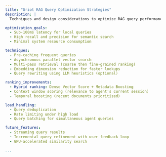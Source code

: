 ```yaml
---
title: "Griot RAG Query Optimization Strategies"
description: |
  Techniques and design considerations to optimize RAG query performance, latency, and relevance inside Griot Node for kOS.

optimization_goals:
  - Sub-100ms latency for local queries
  - High recall and precision for semantic search
  - Minimal system resource consumption

techniques:
  - Pre-caching frequent queries
  - Asynchronous parallel vector search
  - Multi-pass retrieval (coarse then fine-grained ranking)
  - Embedding dimension reduction for faster lookups
  - Query rewriting using LLM heuristics (optional)

ranking_improvements:
  - Hybrid ranking: Dense Vector Score + Metadata Boosting
  - Context window scoring (relevance to agent's current session)
  - Temporal boosting (recent documents prioritized)

load_handling:
  - Query deduplication
  - Rate limiting under high load
  - Query batching for simultaneous agent queries

future_features:
  - Streaming query results
  - Incremental query refinement with user feedback loop
  - GPU-accelerated similarity search

...
```


